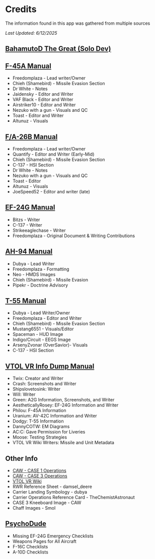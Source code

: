 # Credits

<p class="text-balance">The information found in this app was gathered from multiple sources</p>

_Last Updated: 6/12/2025_

## [BahamutoD The Great (Solo Dev)](https://vtolvr.bdynamicsstudio.com/)

## [F-45A Manual](https://docs.google.com/document/d/1Zrw58fDb3uGjZQlJF0dpX-7Z8UbnXHhvI87TuKZNT7s/edit?usp=sharing)

- Freedomplaza - Lead writer/Owner
- Chieh (Shamebird) - Missile Evasion Section
- Dr White - Notes
- Jaidensky - Editor and Writer
- VAF Black - Editor and Writer
- Airstriker10 - Editor and Writer
- Nezuko with a gun - Visuals and QC
- Toast - Editor and Writer
- Altunuz - Visuals

## [F/A-26B Manual](https://docs.google.com/document/d/1Hw-2TRqzCNrhTMwxESI6Q87yQoB-amw-8Y_G2tiaRLk/edit?usp=sharing)

- Freedomplaza - Lead writer/Owner
- Quantify - Editor and Writer (Early-Mid)
- Chieh (Shamebird) - Missile Evasion Section
- C-137 - HSI Section
- Dr White - Notes
- Nezuko with a gun - Visuals and QC
- Toast - Editor
- Altunuz - Visuals
- JoeSpeed52 - Editor and writer (late)

## [EF-24G Manual](https://docs.google.com/document/d/1fM7stkRmIPnB8YuhbPtWZeSZbr9fox37vfHYbzSUmwQ/edit?usp=sharing)

- Bitzs - Writer
- C-137 - Writer
- Strikeeaglechase - Writer
- Freedomplaza - Original Document & Writing Contributions

## [AH-94 Manual](https://docs.google.com/document/d/1-qUEX23_XTOaU8_EvmKwQcrEiPSgdfr97OrFNhW1kgM/edit?usp=sharing)

- Dubya - Lead Writer
- Freedomplaza - Formatting
- Neo - HMDS Images
- Chieh (Shamebird) - Missile Evasion
- Pipekr - Doctrine Advisory

## [T-55 Manual](https://docs.google.com/document/d/1GMBxS86ap_kfdGiXceajVNlEwcMyXt58Z5nMmzxLI3I/edit?usp=drivesdk)

- Dubya - Lead Writer/Owner
- Freedomplaza - Editor and Writer
- Chieh (Shamebird) - Missile Evasion Section
- Mustang6551 - Visuals/Editor
- Spaceman - HUD Image
- Indigo/Circuit - EEGS Image
- ArsenyZvonar (OverSavior)- Visuals
- C-137 - HSI Section

## [VTOL VR Info Dump Manual](https://docs.google.com/document/d/1aO7MfnVKifu18cYt-qD8ITu_RMSCAhm8rvYi-YfAgDM/edit)

- Twix: Creator and Writer
- Crash: Screenshots and Writer
- Shipslovetosink: Writer
- Will: Writer
- Green: A2G Information, Screenshots, and Writer
- AestheticallyRosey: EF-24G Information and Writer
- Philou: F-45A Information
- Uranium: AV-42C Information and Writer
- Dodgy: T-55 Information
- DannyCOTW: EM Diagrams
- AC:C: Gave Permission for Liveries
- Moose: Testing Strategies
- VTOL VR Wiki Writers: Missile and Unit Metadata

## Other Info

- [CAW - CASE 1 Operations](https://docs.google.com/document/d/1kfQmxAPwma7dGBfaoXf2ximF2hLuhIVkQ9D5V7cSclQ/edit?usp=sharing)
- [CAW - CASE 3 Operations](https://docs.google.com/document/d/11gUgshqHGJKlRgmRFDWvU2P5tymrY0gbheKaAdNFehU/edit?usp=sharing)
- [VTOL VR Wiki](https://vtolvr.wiki.gg/wiki/VTOL_VR_Wiki)
- RWR Reference Sheet - damsel_deere
- Carrier Landing Symbology - dubya
- Carrier Operations Reference Card - TheChemistAstronaut
- CASE 3 Kneeboard Image - CAW
- Chaff Images - Smol

## [PsychoDude](https://liparistudios.com)

- Missing EF-24G Emergency Checklists
- Weapons Pages for All Aircraft
- F-16C Checklists
- A-10D Checklists
